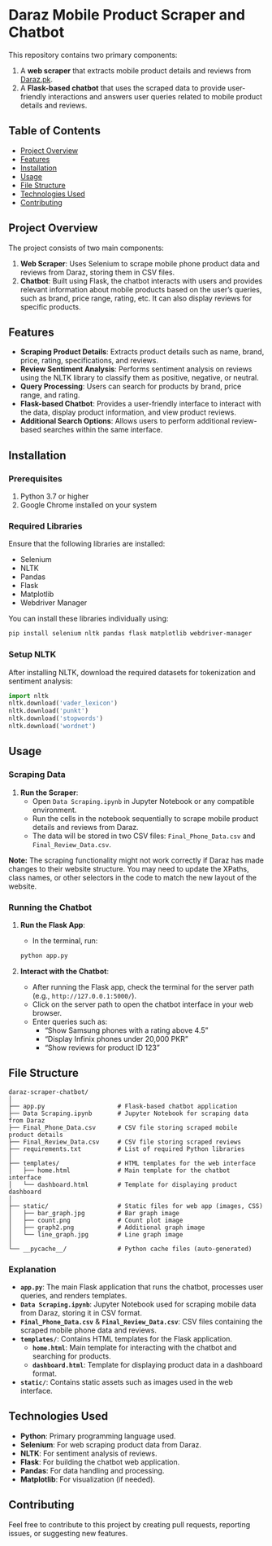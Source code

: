 # Daraz Mobile Product Scraper and Chatbot

This repository contains two primary components:
1. A **web scraper** that extracts mobile product details and reviews from [Daraz.pk](https://www.daraz.pk/).
2. A **Flask-based chatbot** that uses the scraped data to provide user-friendly interactions and answers user queries related to mobile product details and reviews.

## Table of Contents
- [Project Overview](#project-overview)
- [Features](#features)
- [Installation](#installation)
- [Usage](#usage)
- [File Structure](#file-structure)
- [Technologies Used](#technologies-used)
- [Contributing](#contributing)

## Project Overview

The project consists of two main components:
1. **Web Scraper**: Uses Selenium to scrape mobile phone product data and reviews from Daraz, storing them in CSV files.
2. **Chatbot**: Built using Flask, the chatbot interacts with users and provides relevant information about mobile products based on the user’s queries, such as brand, price range, rating, etc. It can also display reviews for specific products.

## Features

- **Scraping Product Details**: Extracts product details such as name, brand, price, rating, specifications, and reviews.
- **Review Sentiment Analysis**: Performs sentiment analysis on reviews using the NLTK library to classify them as positive, negative, or neutral.
- **Query Processing**: Users can search for products by brand, price range, and rating.
- **Flask-based Chatbot**: Provides a user-friendly interface to interact with the data, display product information, and view product reviews.
- **Additional Search Options**: Allows users to perform additional review-based searches within the same interface.

## Installation

### Prerequisites

1. Python 3.7 or higher
2. Google Chrome installed on your system

### Required Libraries

Ensure that the following libraries are installed:
- Selenium
- NLTK
- Pandas
- Flask
- Matplotlib
- Webdriver Manager

You can install these libraries individually using:

```bash
pip install selenium nltk pandas flask matplotlib webdriver-manager
```

### Setup NLTK

After installing NLTK, download the required datasets for tokenization and sentiment analysis:

```python
import nltk
nltk.download('vader_lexicon')
nltk.download('punkt')
nltk.download('stopwords')
nltk.download('wordnet')
```

## Usage

### Scraping Data

1. **Run the Scraper**: 
   - Open `Data Scraping.ipynb` in Jupyter Notebook or any compatible environment.
   - Run the cells in the notebook sequentially to scrape mobile product details and reviews from Daraz.
   - The data will be stored in two CSV files: `Final_Phone_Data.csv` and `Final_Review_Data.csv`.

**Note:** The scraping functionality might not work correctly if Daraz has made changes to their website structure. You may need to update the XPaths, class names, or other selectors in the code to match the new layout of the website.

### Running the Chatbot

1. **Run the Flask App**:
   - In the terminal, run:

   ```bash
   python app.py
   ```

2. **Interact with the Chatbot**:
   - After running the Flask app, check the terminal for the server path (e.g., `http://127.0.0.1:5000/`).
   - Click on the server path to open the chatbot interface in your web browser.
   - Enter queries such as:
     - “Show Samsung phones with a rating above 4.5”
     - “Display Infinix phones under 20,000 PKR”
     - “Show reviews for product ID 123”

## File Structure

```
daraz-scraper-chatbot/
│
├── app.py                    # Flask-based chatbot application
├── Data Scraping.ipynb       # Jupyter Notebook for scraping data from Daraz
├── Final_Phone_Data.csv      # CSV file storing scraped mobile product details
├── Final_Review_Data.csv     # CSV file storing scraped reviews
├── requirements.txt          # List of required Python libraries
│
├── templates/                # HTML templates for the web interface
│   ├── home.html             # Main template for the chatbot interface
│   └── dashboard.html        # Template for displaying product dashboard
│
├── static/                   # Static files for web app (images, CSS)
│   ├── bar_graph.jpg         # Bar graph image
│   ├── count.png             # Count plot image
│   ├── graph2.png            # Additional graph image
│   └── line_graph.jpg        # Line graph image
│
└── __pycache__/              # Python cache files (auto-generated)
```

### Explanation

- **`app.py`**: The main Flask application that runs the chatbot, processes user queries, and renders templates.
- **`Data Scraping.ipynb`**: Jupyter Notebook used for scraping mobile data from Daraz, storing it in CSV format.
- **`Final_Phone_Data.csv`** & **`Final_Review_Data.csv`**: CSV files containing the scraped mobile phone data and reviews.
- **`templates/`**: Contains HTML templates for the Flask application.
  - **`home.html`**: Main template for interacting with the chatbot and searching for products.
  - **`dashboard.html`**: Template for displaying product data in a dashboard format.
- **`static/`**: Contains static assets such as images used in the web interface.

## Technologies Used

- **Python**: Primary programming language used.
- **Selenium**: For web scraping product data from Daraz.
- **NLTK**: For sentiment analysis of reviews.
- **Flask**: For building the chatbot web application.
- **Pandas**: For data handling and processing.
- **Matplotlib**: For visualization (if needed).

## Contributing

Feel free to contribute to this project by creating pull requests, reporting issues, or suggesting new features.

